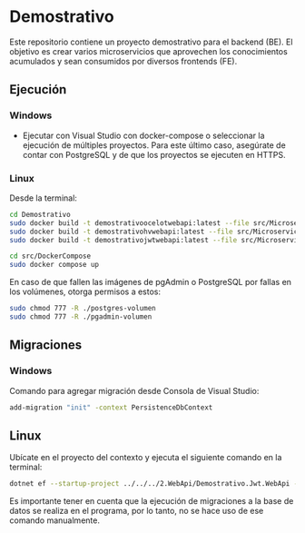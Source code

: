 # Demostrativo

Este repositorio contiene un proyecto demostrativo para el backend (BE). El objetivo es crear varios microservicios que aprovechen los conocimientos acumulados y sean consumidos por diversos frontends (FE).

## Ejecución

### Windows

- Ejecutar con Visual Studio con docker-compose o seleccionar la ejecución de múltiples proyectos. Para este último caso, asegúrate de contar con PostgreSQL y de que los proyectos se ejecuten en HTTPS.

### Linux

Desde la terminal:

```bash
cd Demostrativo
sudo docker build -t demostrativoocelotwebapi:latest --file src/Microservices/Gateway/2.WebApi/Demostrativo.Ocelot.WebApi/Dockerfile .
sudo docker build -t demostrativohvwebapi:latest --file src/Microservices/HojaDeVida/Demostrativo.HV.WebApi/Dockerfile .
sudo docker build -t demostrativojwtwebapi:latest --file src/Microservices/Jwt/2.WebApi/Demostrativo.Jwt.WebApi/Dockerfile .

cd src/DockerCompose
sudo docker compose up
```

En caso de que fallen las imágenes de pgAdmin o PostgreSQL por fallas en los volúmenes, otorga permisos a estos:

```bash
sudo chmod 777 -R ./postgres-volumen
sudo chmod 777 -R ./pgadmin-volumen
```

## Migraciones

### Windows

Comando para agregar migración desde Consola de Visual Studio:

```bash
add-migration "init" -context PersistenceDbContext
```

## Linux

Ubícate en el proyecto del contexto y ejecuta el siguiente comando en la terminal:

```bash
dotnet ef --startup-project ../../../2.WebApi/Demostrativo.Jwt.WebApi --verbose migrations add Initial --context PersistenceDbContext
```
Es importante tener en cuenta que la ejecución de migraciones a la base de datos se realiza en el programa, por lo tanto, no se hace uso de ese comando manualmente.
